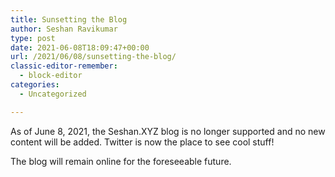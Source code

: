 ```yaml
---
title: Sunsetting the Blog
author: Seshan Ravikumar
type: post
date: 2021-06-08T18:09:47+00:00
url: /2021/06/08/sunsetting-the-blog/
classic-editor-remember:
  - block-editor
categories:
  - Uncategorized

---
```

As of June 8, 2021, the Seshan.XYZ blog is no longer supported and no new content will be added. Twitter is now the place to see cool stuff!

The blog will remain online for the foreseeable future.